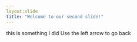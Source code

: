 ```yaml
---
layout:slide
title: "Welcome to our second slide!"
---
```

this is something I did
Use the left arrow to go back
